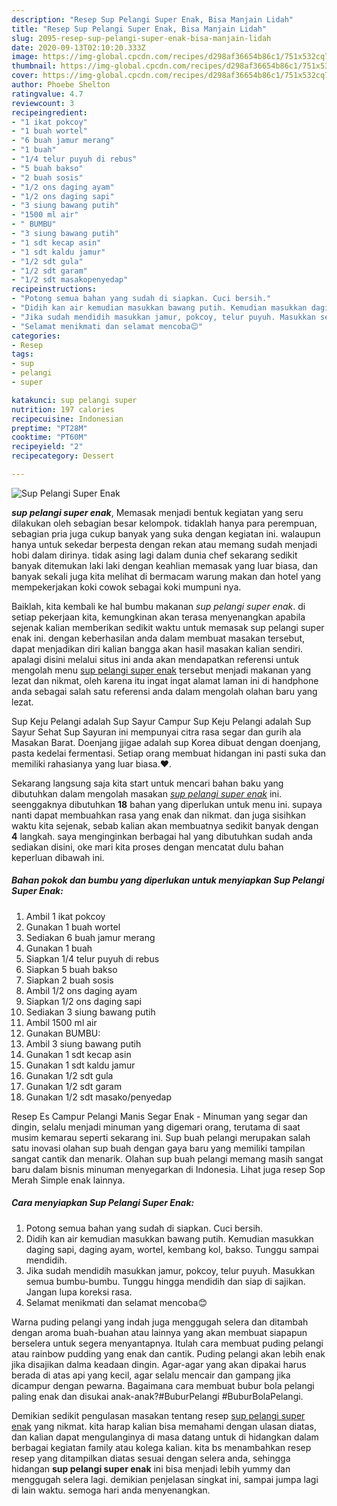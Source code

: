```yaml
---
description: "Resep Sup Pelangi Super Enak, Bisa Manjain Lidah"
title: "Resep Sup Pelangi Super Enak, Bisa Manjain Lidah"
slug: 2095-resep-sup-pelangi-super-enak-bisa-manjain-lidah
date: 2020-09-13T02:10:20.333Z
image: https://img-global.cpcdn.com/recipes/d298af36654b86c1/751x532cq70/sup-pelangi-super-enak-foto-resep-utama.jpg
thumbnail: https://img-global.cpcdn.com/recipes/d298af36654b86c1/751x532cq70/sup-pelangi-super-enak-foto-resep-utama.jpg
cover: https://img-global.cpcdn.com/recipes/d298af36654b86c1/751x532cq70/sup-pelangi-super-enak-foto-resep-utama.jpg
author: Phoebe Shelton
ratingvalue: 4.7
reviewcount: 3
recipeingredient:
- "1 ikat pokcoy"
- "1 buah wortel"
- "6 buah jamur merang"
- "1 buah"
- "1/4 telur puyuh di rebus"
- "5 buah bakso"
- "2 buah sosis"
- "1/2 ons daging ayam"
- "1/2 ons daging sapi"
- "3 siung bawang putih"
- "1500 ml air"
- " BUMBU"
- "3 siung bawang putih"
- "1 sdt kecap asin"
- "1 sdt kaldu jamur"
- "1/2 sdt gula"
- "1/2 sdt garam"
- "1/2 sdt masakopenyedap"
recipeinstructions:
- "Potong semua bahan yang sudah di siapkan. Cuci bersih."
- "Didih kan air kemudian masukkan bawang putih. Kemudian masukkan daging sapi, daging ayam, wortel, kembang kol, bakso. Tunggu sampai mendidih."
- "Jika sudah mendidih masukkan jamur, pokcoy, telur puyuh. Masukkan semua bumbu-bumbu. Tunggu hingga mendidih dan siap di sajikan. Jangan lupa koreksi rasa."
- "Selamat menikmati dan selamat mencoba😊"
categories:
- Resep
tags:
- sup
- pelangi
- super

katakunci: sup pelangi super 
nutrition: 197 calories
recipecuisine: Indonesian
preptime: "PT28M"
cooktime: "PT60M"
recipeyield: "2"
recipecategory: Dessert

---
```



![Sup Pelangi Super Enak](https://img-global.cpcdn.com/recipes/d298af36654b86c1/751x532cq70/sup-pelangi-super-enak-foto-resep-utama.jpg)

<b><i>sup pelangi super enak</i></b>, Memasak menjadi bentuk kegiatan yang seru dilakukan oleh sebagian besar kelompok. tidaklah hanya para perempuan, sebagian pria juga cukup banyak yang suka dengan kegiatan ini. walaupun hanya untuk sekedar berpesta dengan rekan atau memang sudah menjadi hobi dalam dirinya. tidak asing lagi dalam dunia chef sekarang sedikit banyak ditemukan laki laki dengan keahlian memasak yang luar biasa, dan banyak sekali juga kita melihat di bermacam warung makan dan hotel yang mempekerjakan koki cowok sebagai koki mumpuni nya.

Baiklah, kita kembali ke hal bumbu makanan <i>sup pelangi super enak</i>. di setiap pekerjaan kita, kemungkinan akan terasa menyenangkan apabila sejenak kalian memberikan sedikit waktu untuk memasak sup pelangi super enak ini. dengan keberhasilan anda dalam membuat masakan tersebut, dapat menjadikan diri kalian bangga akan hasil masakan kalian sendiri. apalagi disini melalui situs ini anda akan mendapatkan referensi untuk mengolah menu <u>sup pelangi super enak</u> tersebut menjadi makanan yang lezat dan nikmat, oleh karena itu ingat ingat alamat laman ini di handphone anda sebagai salah satu referensi anda dalam mengolah olahan baru yang lezat.

Sup Keju Pelangi adalah Sup Sayur Campur Sup Keju Pelangi adalah Sup Sayur Sehat Sup Sayuran ini mempunyai citra rasa segar dan gurih ala Masakan Barat. Doenjang jjigae adalah sup Korea dibuat dengan doenjang, pasta kedelai fermentasi. Setiap orang membuat hidangan ini pasti suka dan memiliki rahasianya yang luar biasa.❤.


Sekarang langsung saja kita start untuk mencari bahan baku yang dibutuhkan dalam mengolah masakan <u><i>sup pelangi super enak</i></u> ini. seenggaknya dibutuhkan <b>18</b> bahan yang diperlukan untuk menu ini. supaya nanti dapat membuahkan rasa yang enak dan nikmat. dan juga sisihkan waktu kita sejenak, sebab kalian akan membuatnya sedikit banyak dengan <b>4</b> langkah. saya menginginkan berbagai hal yang dibutuhkan sudah anda sediakan disini, oke mari kita proses dengan mencatat dulu bahan keperluan dibawah ini.

<!--inarticleads1-->

##### Bahan pokok dan bumbu yang diperlukan untuk menyiapkan Sup Pelangi Super Enak:

1. Ambil 1 ikat pokcoy
1. Gunakan 1 buah wortel
1. Sediakan 6 buah jamur merang
1. Gunakan 1 buah
1. Siapkan 1/4 telur puyuh di rebus
1. Siapkan 5 buah bakso
1. Siapkan 2 buah sosis
1. Ambil 1/2 ons daging ayam
1. Siapkan 1/2 ons daging sapi
1. Sediakan 3 siung bawang putih
1. Ambil 1500 ml air
1. Gunakan  BUMBU:
1. Ambil 3 siung bawang putih
1. Gunakan 1 sdt kecap asin
1. Gunakan 1 sdt kaldu jamur
1. Gunakan 1/2 sdt gula
1. Gunakan 1/2 sdt garam
1. Gunakan 1/2 sdt masako/penyedap


Resep Es Campur Pelangi Manis Segar Enak - Minuman yang segar dan dingin, selalu menjadi minuman yang digemari orang, terutama di saat musim kemarau seperti sekarang ini. Sup buah pelangi merupakan salah satu inovasi olahan sup buah dengan gaya baru yang memiliki tampilan sangat cantik dan menarik. Olahan sup buah pelangi memang masih sangat baru dalam bisnis minuman menyegarkan di Indonesia. Lihat juga resep Sop Merah Simple enak lainnya. 

<!--inarticleads2-->

##### Cara menyiapkan Sup Pelangi Super Enak:

1. Potong semua bahan yang sudah di siapkan. Cuci bersih.
1. Didih kan air kemudian masukkan bawang putih. Kemudian masukkan daging sapi, daging ayam, wortel, kembang kol, bakso. Tunggu sampai mendidih.
1. Jika sudah mendidih masukkan jamur, pokcoy, telur puyuh. Masukkan semua bumbu-bumbu. Tunggu hingga mendidih dan siap di sajikan. Jangan lupa koreksi rasa.
1. Selamat menikmati dan selamat mencoba😊


Warna puding pelangi yang indah juga menggugah selera dan ditambah dengan aroma buah-buahan atau lainnya yang akan membuat siapapun berselera untuk segera menyantapnya. Itulah cara membuat puding pelangi atau rainbow pudding yang enak dan cantik. Puding pelangi akan lebih enak jika disajikan dalma keadaan dingin. Agar-agar yang akan dipakai harus berada di atas api yang kecil, agar selalu mencair dan gampang jika dicampur dengan pewarna. Bagaimana cara membuat bubur bola pelangi paling enak dan disukai anak-anak?#BuburPelangi #BuburBolaPelangi. 

Demikian sedikit pengulasan masakan tentang resep <u>sup pelangi super enak</u> yang nikmat. kita harap kalian bisa memahami dengan ulasan diatas, dan kalian dapat mengulanginya di masa datang untuk di hidangkan dalam berbagai kegiatan family atau kolega kalian. kita bs menambahkan resep resep yang ditampilkan diatas sesuai dengan selera anda, sehingga hidangan <b>sup pelangi super enak</b> ini bisa menjadi lebih yummy dan menggugah selera lagi. demikian penjelasan singkat ini, sampai jumpa lagi di lain waktu. semoga hari anda menyenangkan.
